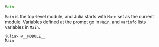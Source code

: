 ```julia
Main
```

`Main` is the top-level module, and Julia starts with `Main` set as the current module.  Variables defined at the prompt go in `Main`, and `varinfo` lists variables in `Main`.

```jldoctest
julia> @__MODULE__
Main
```
